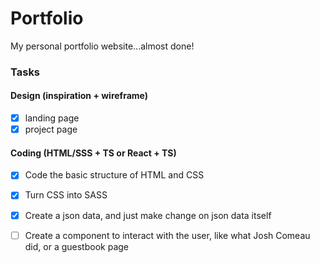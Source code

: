 # Portfolio
My personal portfolio website...almost done!

### Tasks
#### Design (inspiration + wireframe)
- [X] landing page
- [X] project page
#### Coding (HTML/SSS + TS or React + TS)
- [X] Code the basic structure of HTML and CSS
- [X] Turn CSS into SASS
- [X] Create a json data, and just make change on json data itself
- [ ] Create a component to interact with the user, like what Josh Comeau did, or a guestbook page





